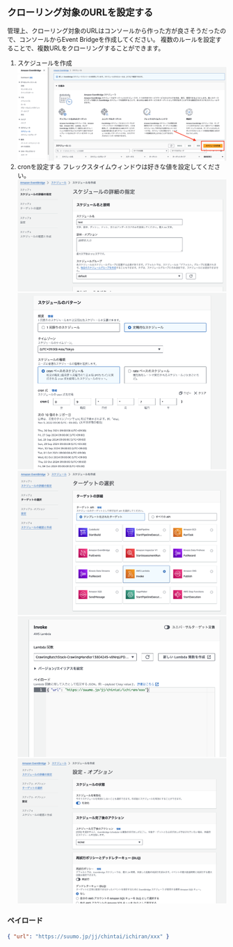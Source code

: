 ## クローリング対象のURLを設定する

管理上、クローリング対象のURLはコンソールから作った方が良さそうだったので、コンソールからEvent Bridgeを作成してください。
複数のルールを設定することで、複数URLをクローリングすることができます。

1. スケジュールを作成
![schedule-create](images/schedule-create.png)
2. cronを設定する
フレックスタイムウィンドウは好きな値を設定してください。
![schedule-create](images/schedule-create2.png)
![schedule-create](images/schedule-create3.png)
![schedule-create](images/schedule-create4.png)
![schedule-create](images/schedule-create5.png)
![schedule-create](images/schedule-create6.png)

### ペイロード

```json
{ "url": "https://suumo.jp/jj/chintai/ichiran/xxx" }
```
